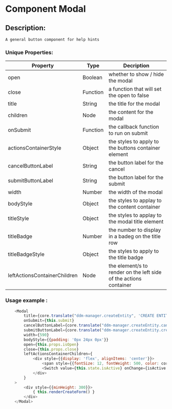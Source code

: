 # Component Modal
## Description: 
`A general button component for help hints`
### Unique Properties:
| Property | Type | Decription |
| -------- | ---- | ---------- |
| open | Boolean | whether to show / hide the modal |
| close | Function | a function that will set the open to false |
| title | String | the title for the modal |
| children | Node | the content for the modal |
| onSubmit | Function | the callback function to run on submit |
| actionsContainerStyle | Object | the styles to apply to the buttons container element |
| cancelButtonLabel | String | the button label for the cancel |
| submitButtonLabel | String | the button label for the submit |
| width | Number | the width of the modal |
| bodyStyle | Object | the styles to applay to the content container |
| titleStyle | Object | the styles to applay to the modal title element |
| titleBadge | Number | the number to display in a badeg on the title row |
| titleBadgeStyle | Object | the styles to apply to the title badge |
| leftActionsContainerChildren | Node | the element/s to render on the left side of the actions container |

### Usage example : 
```javascript
    <Modal 
        title={core.translate("ddm-manager.createEntity", 'CREATE ENTITY')}
        onSubmit={this.submit}
        cancelButtonLabel={core.translate("ddm-manager.createEntity.cancel", 'cancel')}
        submitButtonLabel={core.translate("ddm-manager.createEntity.create", 'create')}
        width={590}
        bodyStyle={{padding: '0px 24px 0px'}}
        open={this.props.isOpen}
        close={this.props.close}
        leftActionsContainerChildren={
            <div style={{display: 'flex', alignItems: 'center'}}>
                <span style={{fontSize: 12, fontWeight: 500, color: core.theme('colors.fusionPrimary')}}>{core.translate("ddm-manager.createEntity.active", 'Active')}:</span>
                <Switch value={this.state.isActive} onChange={isActive => this.setState({isActive})}/>
            </div>
        }
    >
        <div style={{minHeight: 300}}>
            { this.renderCreateForm() }
        </div>
    </Modal>
```